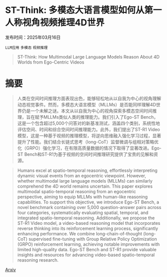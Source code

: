 # ST-Think: 多模态大语言模型如何从第一人称视角视频推理4D世界

发布时间：2025年03月16日

`LLM应用` `多模态` `视频推理`

> ST-Think: How Multimodal Large Language Models Reason About 4D Worlds from Ego-Centric Videos

# 摘要

> 人类在空间时间推理方面表现出色，能够轻松地从以自我为中心的视角理解动态视觉事件。然而，多模态大语言模型（MLLMs）是否能同样理解4D世界仍是一个未解之谜。本文从以自我为中心的视角探索多模态空间时间推理，旨在赋予MLLMs类似人类的推理能力。我们引入了Ego-ST Bench，这是一个包含超过5,000个问答对的新基准测试，涵盖四个类别，系统性地评估空间、时间和综合空间时间推理能力。此外，我们提出了ST-R1 Video模型，这是一种基于视频的推理模型，将逆向思维融入强化学习过程，显著提升了性能。我们结合长链式思考（long-CoT）监督微调与组相对策略优化（GRPO）强化学习，在有限高质量数据的情况下取得了显著改进。Ego-ST Bench和ST-R1为基于视频的空间时间推理研究提供了宝贵的见解和资源。

> Humans excel at spatio-temporal reasoning, effortlessly interpreting dynamic visual events from an egocentric viewpoint. However, whether multimodal large language models (MLLMs) can similarly comprehend the 4D world remains uncertain. This paper explores multimodal spatio-temporal reasoning from an egocentric perspective, aiming to equip MLLMs with human-like reasoning capabilities. To support this objective, we introduce Ego-ST Bench, a novel benchmark containing over 5,000 question-answer pairs across four categories, systematically evaluating spatial, temporal, and integrated spatio-temporal reasoning. Additionally, we propose the ST-R1 Video model, a video-based reasoning model that incorporates reverse thinking into its reinforcement learning process, significantly enhancing performance. We combine long-chain-of-thought (long-CoT) supervised fine-tuning with Group Relative Policy Optimization (GRPO) reinforcement learning, achieving notable improvements with limited high-quality data. Ego-ST Bench and ST-R1 provide valuable insights and resources for advancing video-based spatio-temporal reasoning research.

[Arxiv](https://arxiv.org/abs/2503.12542)